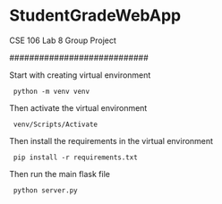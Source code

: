 # StudentGradeWebApp
CSE 106 Lab 8 Group Project

############################

Start with creating virtual environment

~~~
 python -m venv venv
~~~

Then activate the virtual environment

~~~
 venv/Scripts/Activate 
~~~

Then install the requirements in the virtual environment 

~~~
 pip install -r requirements.txt
~~~

Then run the main flask file

~~~
 python server.py 
~~~
